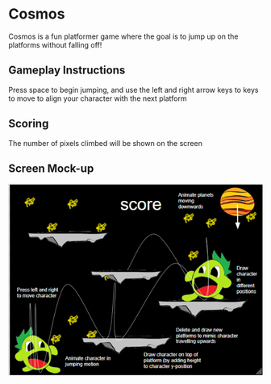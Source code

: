 # Cosmos 
Cosmos is a fun platformer game where the goal is to jump up on the platforms without falling off! 
## Gameplay Instructions
Press space to begin jumping, and use the left and right arrow keys to keys to move to align your character with the next platform
## Scoring 
The number of pixels climbed will be shown on the screen
## Screen Mock-up
![image](https://raw.githubusercontent.com/StRobertCHSCS/final-project-forest-joey/master/images/screen_mockup.png)
